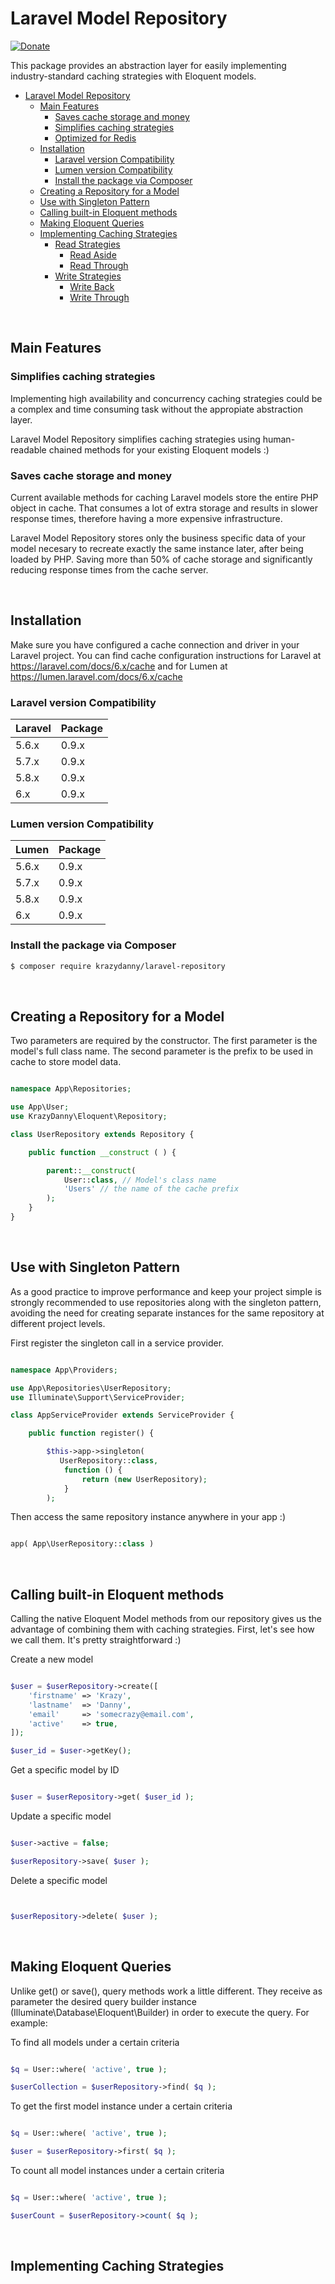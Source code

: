 Laravel Model Repository
========================

[![Donate](https://img.shields.io/badge/donate-paypal-blue.svg)](https://paypal.me/danielspadafora)

This package provides an abstraction layer for easily implementing industry-standard caching strategies with Eloquent models.


- [Laravel Model Repository](#laravel-model-repository)
	- [Main Features](#main-features)
		- [Saves cache storage and money](#saves-cache-storage-and-money)
		- [Simplifies caching strategies](#simplifies-caching-strategies)
		- [Optimized for Redis](#optimized-for-redis)
	- [Installation](#installation)
		- [Laravel version Compatibility](#laravel-version-compatibility)
		- [Lumen version Compatibility](#lumen-version-compatibility)
		- [Install the package via Composer](#install-the-package-via-composer)
	- [Creating a Repository for a Model](#creating-a-repository-for-a-model)
	- [Use with Singleton Pattern](#use-with-singleton-pattern)
	- [Calling built-in Eloquent methods](#calling-built-in-eloquent-methods)
	- [Making Eloquent Queries](#making-eloquent-queries)
	- [Implementing Caching Strategies](#caching-strategies)
		- [Read Strategies](#read-strategies)
			- [Read Aside](#read-aside)
			- [Read Through](#read-through)
		- [Write Strategies](#write-strategies)
			- [Write Back](#write-back)
			- [Write Through](#write-through)

<br>

Main Features
-------------


### Simplifies caching strategies

Implementing high availability and concurrency caching strategies could be a complex and time consuming task without the appropiate abstraction layer. 

Laravel Model Repository simplifies caching strategies using human-readable chained methods for your existing Eloquent models :)


### Saves cache storage and money

Current available methods for caching Laravel models store the entire PHP object in cache. That consumes a lot of extra storage and results in slower response times, therefore having a more expensive infrastructure.

Laravel Model Repository stores only the business specific data of your model necesary to recreate exactly the same instance later, after being loaded by PHP. Saving more than 50% of cache storage and significantly reducing response times from the cache server.

<br>

Installation
------------
Make sure you have configured a cache connection and driver in your Laravel project. You can find cache configuration instructions for Laravel at https://laravel.com/docs/6.x/cache and for Lumen at https://lumen.laravel.com/docs/6.x/cache


### Laravel version Compatibility

 Laravel  | Package
:---------|:----------
 5.6.x    | 0.9.x
 5.7.x    | 0.9.x
 5.8.x    | 0.9.x
 6.x      | 0.9.x


### Lumen version Compatibility

 Lumen    | Package
:---------|:----------
 5.6.x    | 0.9.x
 5.7.x    | 0.9.x
 5.8.x    | 0.9.x
 6.x      | 0.9.x



### Install the package via Composer

```bash
$ composer require krazydanny/laravel-repository
```

<br>

Creating a Repository for a Model
---------------------------------	

Two parameters are required by the constructor. The first parameter is the model's full class name. The second parameter is the prefix to be used in cache to store model data.


```php

namespace App\Repositories;

use App\User;
use KrazyDanny\Eloquent\Repository;

class UserRepository extends Repository {

	public function __construct ( ) {

		parent::__construct(
			User::class, // Model's class name
			'Users' // the name of the cache prefix
		);
	}
}

```

<br>


Use with Singleton Pattern
--------------------------

As a good practice to improve performance and keep your project simple is strongly recommended to use repositories along with the singleton pattern, avoiding the need for creating separate instances for the same repository at different project levels.

First register the singleton call in a service provider.

```php

namespace App\Providers;

use App\Repositories\UserRepository;
use Illuminate\Support\ServiceProvider;

class AppServiceProvider extends ServiceProvider {

    public function register() {

        $this->app->singleton( 
           UserRepository::class, 
            function () {
                return (new UserRepository);
            }
        );

```

Then access the same repository instance anywhere in your app :)

```php

app( App\UserRepository::class )

```

<br>

Calling built-in Eloquent methods
---------------------------------

Calling the native Eloquent Model methods from our repository gives us the advantage of combining them with caching strategies. First, let's see how we call them. It's pretty straightforward :)



Create a new model
```php

$user = $userRepository->create([
	'firstname' => 'Krazy',
	'lastname'  => 'Danny',
	'email'	    => 'somecrazy@email.com',
	'active'    => true,
]);

$user_id = $user->getKey();

```


Get a specific model by ID
```php

$user = $userRepository->get( $user_id );

```


Update a specific model
```php

$user->active = false;

$userRepository->save( $user );

```


Delete a specific model
```php


$userRepository->delete( $user );

```

<br>


Making Eloquent Queries
-----------------------

Unlike get() or save(), query methods work a little different. They receive as parameter the desired query builder instance (Illuminate\Database\Eloquent\Builder) in order to execute the query. For example:

To find all models under a certain criteria
```php

$q = User::where( 'active', true );

$userCollection = $userRepository->find( $q );

```

To get the first model instance under a certain criteria
```php

$q = User::where( 'active', true );

$user = $userRepository->first( $q );

```

To count all model instances under a certain criteria
```php

$q = User::where( 'active', true );

$userCount = $userRepository->count( $q );

```

<br>

Implementing Caching Strategies
-------------------------------
